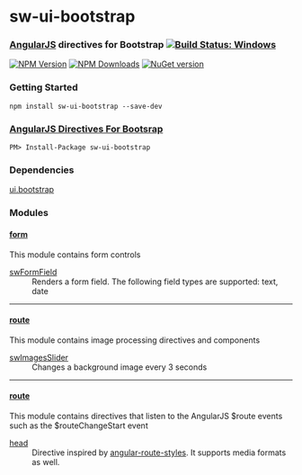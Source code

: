 # sw-ui-bootstrap
### [AngularJS](http://angularjs.org/) directives for Bootstrap [![Build Status: Windows](https://ci.appveyor.com/api/projects/status/dbr29smi3j8m8wd8/branch/master?svg=true)](https://ci.appveyor.com/project/gruntjs/sw-ui-bootstrap/branch/master)
[![NPM Version][npm-image]][npm-url]
[![NPM Downloads][downloads-image]][downloads-url]
[![NuGet version][nuget-image]][nuget-url]

### Getting Started

```
npm install sw-ui-bootstrap --save-dev
```

### [AngularJS Directives For Bootsrap][nuget-url]
```
PM> Install-Package sw-ui-bootstrap
```

### Dependencies
[ui.bootstrap](http://angular-ui.github.io/bootstrap/)

### Modules	
#### [form](http://swaksoft.com/docs/directives/docs/#/api/sw.ui.bootstrap.form)
This module contains form controls
<div>
	<dl>
		<dt><a href="http://swaksoft.com/docs/directives/docs/#/api/sw.ui.bootstrap.form.directive:swFormField">swFormField</a> </dt>
		<dd>Renders a form field. The following field types are supported: text, date</dd>
	</dl>
</div>

<hr/>

#### [route](http://swaksoft.com/docs/directives/docs/#/api/sw.ui.bootstrap.image)
This module contains image processing directives and components
<div>
	<dl>
		<dt><a href="http://swaksoft.com/docs/directives/docs/#/api/sw.ui.bootstrap.image.directive:swImagesSlider">swImagesSlider</a> </dt>
		<dd>Changes a background image every 3 seconds</dd>
	</dl>
</div>

<hr/>

#### [route](http://swaksoft.com/docs/directives/docs/#/api/sw.ui.bootstrap.route)
This module contains directives that listen to the AngularJS $route events such as the $routeChangeStart event
<div>
	<dl>
		<dt><a href="http://swaksoft.com/docs/directives/docs/#/api/sw.ui.bootstrap.route.directive:head">head</a> </dt>
		<dd>Directive inspired by <a href="https://github.com/tennisgent/angular-route-styles">angular-route-styles</a>. It supports media formats as well.</dd>
	</dl>
</div>

[npm-image]: https://img.shields.io/npm/v/sw-ui-bootstrap.svg
[npm-url]: https://npmjs.org/package/sw-ui-bootstrap
[downloads-image]: https://img.shields.io/npm/dm/sw-ui-bootstrap.svg
[downloads-url]: https://npmjs.org/package/sw-ui-bootstrap
[nuget-image]: https://badge.fury.io/nu/sw-ui-bootstrap.png
[nuget-url]: https://www.nuget.org/packages/sw-ui-bootstrap/
